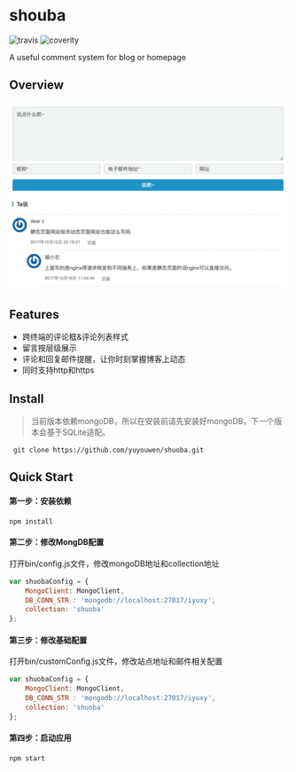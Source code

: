 # shouba 
![travis](https://travis-ci.org/yuyouwen/shuoba.svg?branch=master)   ![coverity](https://scan.coverity.com/projects/14065/badge.svg)

A useful comment system for blog or homepage

## Overview
![overview](./assets/overview.png)

## Features

* 跨终端的评论框&评论列表样式
* 留言按层级展示
* 评论和回复邮件提醒，让你时刻掌握博客上动态
* 同时支持http和https

## Install

> 当前版本依赖mongoDB，所以在安装前请先安装好mongoDB，下一个版本会基于SQLite适配。

```shell
 git clone https://github.com/yuyouwen/shuoba.git
```

## Quick Start
#### 第一步：安装依赖
```shell
npm install
```
#### 第二步：修改MongDB配置
打开bin/config.js文件，修改mongoDB地址和collection地址
```javascript
var shuobaConfig = {
    MongoClient: MongoClient,
    DB_CONN_STR : 'mongodb://localhost:27017/iyuxy',
    collection: 'shuoba'
};
```
#### 第三步：修改基础配置
打开bin/customConfig.js文件，修改站点地址和邮件相关配置
```javascript
var shuobaConfig = {
    MongoClient: MongoClient,
    DB_CONN_STR : 'mongodb://localhost:27017/iyuxy',
    collection: 'shuoba'
};
```

#### 第四步：启动应用

```shell
npm start
```

